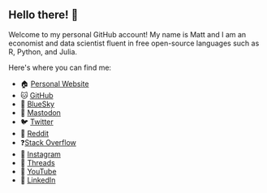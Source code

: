 ## Hello there! 👋

<!--
**EconMaett/EconMaett** is a ✨ _special_ ✨ repository because its `README.md` (this file) appears on your GitHub profile.

Check out [Quickstart for writing on GitHub](https://docs.github.com/en/get-started/writing-on-github/getting-started-with-writing-and-formatting-on-github/quickstart-for-writing-on-github)

There's an [emoji cheat sheet](https://www.webfx.com/tools/emoji-cheat-sheet/)

- 📧 [Email]()

libraries I'm actively working on:

- 🌽 {maize} a binding of specialty kernels for SVMs to {parsnip}
- 🦙 {kuzco} an LLM image assistant for classification, sentiment, and detection
- ⌚ {kantime} kolmogorov-arnold networks for time series in R via Nixtla & {modeltime}
- 📊 {ggpal2} an AI {pal} assistant for data visualization
-->

Welcome to my personal GitHub account! My name is Matt and I am an economist and data scientist fluent in free open-source languages such as R, Python, and Julia.

Here's where you can find me:

- 🏠 [Personal Website](https://econmaett.github.io/)
- 🐱 [GitHub](https://github.com/econMaett/)
- 🦋 [BlueSky](https://bsky.app/@econmaett.github.io)
- 🐘 [Mastodon](https://mastodon.social/@EconMaett)
- 🐦 [Twitter](https://x.com/EconMaett)
- 🤖 [Reddit](https://www.reddit.com/user/EconMaett/)
- ❓[Stack Overflow](https://stackoverflow.com/users/23243289/econmaett)
- 📸 [Instagram](https://www.instagram.com/econmaett/)
- 🧵 [Threads](https://www.threads.net/@econmaett)
- 🎥 [YouTube](https://www.youtube.com/@econmaett)
- 💼 [LinkedIn](www.linkedin.com/in/econmaett)

